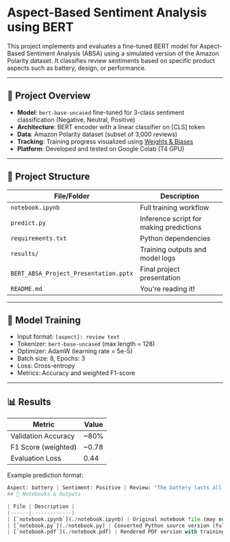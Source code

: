 # Aspect-Based Sentiment Analysis using BERT

This project implements and evaluates a fine-tuned BERT model for Aspect-Based Sentiment Analysis (ABSA) using a simulated version of the Amazon Polarity dataset. It classifies review sentiments based on specific product aspects such as battery, design, or performance.

---

## 📌 Project Overview

- **Model**: `bert-base-uncased` fine-tuned for 3-class sentiment classification (Negative, Neutral, Positive)
- **Architecture**: BERT encoder with a linear classifier on [CLS] token
- **Data**: Amazon Polarity dataset (subset of 3,000 reviews)
- **Tracking**: Training progress visualized using [Weights & Biases](https://wandb.ai/)
- **Platform**: Developed and tested on Google Colab (T4 GPU)

---

## 📁 Project Structure

| File/Folder         | Description |
|---------------------|-------------|
| `notebook.ipynb`    | Full training workflow |
| `predict.py`        | Inference script for making predictions |
| `requirements.txt`  | Python dependencies |
| `results/`          | Training outputs and model logs |
| `BERT_ABSA_Project_Presentation.pptx` | Final project presentation |
| `README.md`         | You're reading it! |

---

## 🧠 Model Training

- Input format: `[aspect]: review text`
- Tokenizer: `bert-base-uncased` (max length = 128)
- Optimizer: AdamW (learning rate = 5e-5)
- Batch size: 8, Epochs: 3
- Loss: Cross-entropy
- Metrics: Accuracy and weighted F1-score

---

## 📊 Results

| Metric              | Value     |
|---------------------|-----------|
| Validation Accuracy | ~80%      |
| F1 Score (weighted) | ~0.78     |
| Evaluation Loss     | 0.44      |

Example prediction format:
```python
Aspect: battery | Sentiment: Positive | Review: "The battery lasts all day and charges quickly."
## 📁 Notebooks & Outputs

| File | Description |
|------|-------------|
| [`notebook.ipynb`](./notebook.ipynb) | Original notebook file (may not render on GitHub) |
| [`notebook.py`](./notebook.py) | Converted Python source version (fully functional) |
| [`notebook.pdf`](./notebook.pdf) | Rendered PDF version with training results and predictions |

